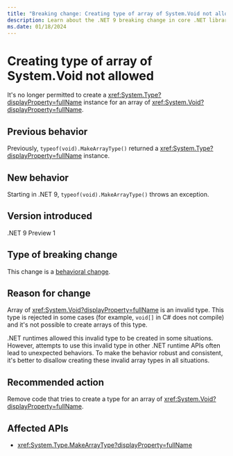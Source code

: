 ```yaml
---
title: "Breaking change: Creating type of array of System.Void not allowed"
description: Learn about the .NET 9 breaking change in core .NET libraries where it's no longer allowed to create a type of array of System.Void.
ms.date: 01/18/2024
---
```

# Creating type of array of System.Void not allowed

It's no longer permitted to create a <xref:System.Type?displayProperty=fullName> instance for an array of <xref:System.Void?displayProperty=fullName>.

## Previous behavior

Previously, `typeof(void).MakeArrayType()` returned a <xref:System.Type?displayProperty=fullName> instance.

## New behavior

Starting in .NET 9, `typeof(void).MakeArrayType()` throws an exception.

## Version introduced

.NET 9 Preview 1

## Type of breaking change

This change is a [behavioral change](../../categories.md#behavioral-change).

## Reason for change

Array of <xref:System.Void?displayProperty=fullName> is an invalid type. This type is rejected in some cases (for example, `void[]` in C# does not compile) and it's not possible to create arrays of this type.

.NET runtimes allowed this invalid type to be created in some situations. However, attempts to use this invalid type in other .NET runtime APIs often lead to unexpected behaviors. To make the behavior robust and consistent, it's better to disallow creating these invalid array types in all situations.

## Recommended action

Remove code that tries to create a type for an array of <xref:System.Void?displayProperty=fullName>.

## Affected APIs

- <xref:System.Type.MakeArrayType?displayProperty=fullName>
